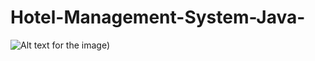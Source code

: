 # Hotel-Management-System-Java-

![Alt text for the image]([first.jpg](https://github.com/Code-Eagl/Hotel-Management-System-Java-/blob/52daf02c96d2451bf62159fd400af88ca246ccdf/first.jpg)))
